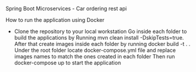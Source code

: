 Spring Boot Microservices - Car ordering rest api

How to run the application using Docker

- 
	Clone the repository to your local workstation
        Go inside each folder to build the applications by Running mvn clean install -DskipTests=true.
        After that create images inside each folder by running docker build -t <name of appliaction> . .
        Under the root folder locate docker-compose.yml file and replace images names to match the ones created in each folder
        Then run docker-compose up to start the application

